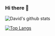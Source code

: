 ### Hi there 👋

![David's github stats](https://github-readme-stats.devangi2000.vercel.app/api?username=Mills923&show_icons=true&hide_border=true&theme=radical")

<!--
<a href="https://github.com/devangi2000/mnist-flask">
  <img align="left" src="https://github-readme-stats.vercel.app/api/pin/?username=Mills923&repo=mnist-flask" />
</a> -->
[![Top Langs](https://github-readme-stats.vercel.app/api/top-langs/?username=Mills923&theme=onedark)](https://github.com/devangi2000/github-readme-stats)


<!--
**Mills923/Mills923** is a ✨ _special_ ✨ repository because its `README.md` (this file) appears on your GitHub profile.

Here are some ideas to get you started:

- 🔭 I’m currently working on ...
- 🌱 I’m currently learning ...
- 👯 I’m looking to collaborate on ...
- 🤔 I’m looking for help with ...
- 💬 Ask me about ...
- 📫 How to reach me: ...
- 😄 Pronouns: ...
- ⚡ Fun fact: ...
-->
